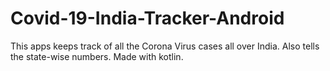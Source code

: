 # Covid-19-India-Tracker-Android
This apps keeps track of all the Corona Virus cases all over India. Also tells the state-wise numbers.
Made with kotlin.
